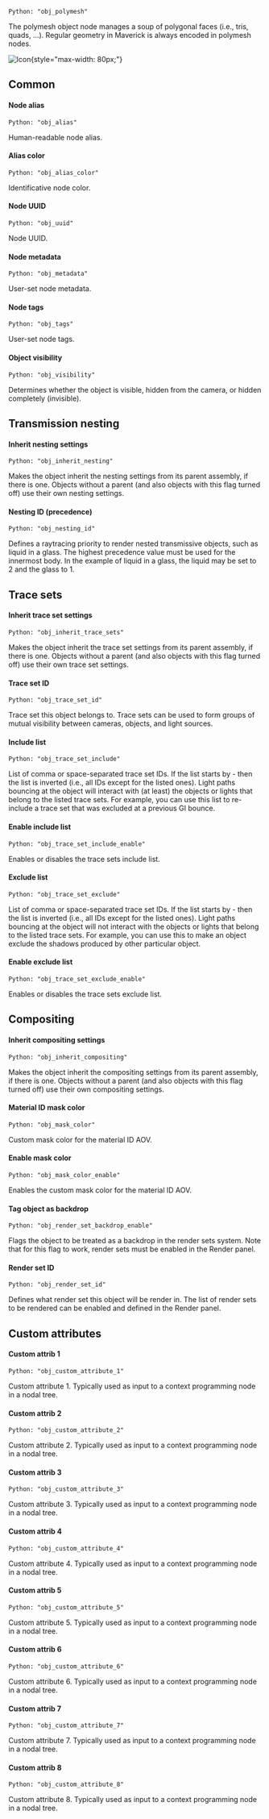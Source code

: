 `Python: "obj_polymesh"`

The polymesh object node manages a soup of polygonal faces (i.e., tris, quads, ...). Regular geometry in Maverick is always encoded in polymesh nodes.

![Icon](obj_polymesh_swatch.png "Icon"){style="max-width: 80px;"}

## Common

#### Node alias
`Python: "obj_alias"`

Human-readable node alias.

#### Alias color
`Python: "obj_alias_color"`

Identificative node color.

#### Node UUID
`Python: "obj_uuid"`

Node UUID.

#### Node metadata
`Python: "obj_metadata"`

User-set node metadata.

#### Node tags
`Python: "obj_tags"`

User-set node tags.

#### Object visibility
`Python: "obj_visibility"`

Determines whether the object is visible, hidden from the camera, or hidden completely (invisible).

## Transmission nesting

#### Inherit nesting settings
`Python: "obj_inherit_nesting"`

Makes the object inherit the nesting settings from its parent assembly, if there is one. Objects without a parent (and also objects with this flag turned off) use their own nesting settings.

#### Nesting ID (precedence)
`Python: "obj_nesting_id"`

Defines a raytracing priority to render nested transmissive objects, such as liquid in a glass. The highest precedence value must be used for the innermost body. In the example of liquid in a glass, the liquid may be set to 2 and the glass to 1.

## Trace sets

#### Inherit trace set settings
`Python: "obj_inherit_trace_sets"`

Makes the object inherit the trace set settings from its parent assembly, if there is one. Objects without a parent (and also objects with this flag turned off) use their own trace set settings.

#### Trace set ID
`Python: "obj_trace_set_id"`

Trace set this object belongs to. Trace sets can be used to form groups of mutual visibility between cameras, objects, and light sources.

#### Include list
`Python: "obj_trace_set_include"`

List of comma or space-separated trace set IDs. If the list starts by - then the list is inverted (i.e., all IDs except for the listed ones). Light paths bouncing at the object will interact with (at least) the objects or lights that belong to the listed trace sets. For example, you can use this list to re-include a trace set that was excluded at a previous GI bounce.

#### Enable include list
`Python: "obj_trace_set_include_enable"`

Enables or disables the trace sets include list.

#### Exclude list
`Python: "obj_trace_set_exclude"`

List of comma or space-separated trace set IDs. If the list starts by - then the list is inverted (i.e., all IDs except for the listed ones). Light paths bouncing at the object will not interact with the objects or lights that belong to the listed trace sets. For example, you can use this to make an object exclude the shadows produced by other particular object.

#### Enable exclude list
`Python: "obj_trace_set_exclude_enable"`

Enables or disables the trace sets exclude list.

## Compositing

#### Inherit compositing settings
`Python: "obj_inherit_compositing"`

Makes the object inherit the compositing settings from its parent assembly, if there is one. Objects without a parent (and also objects with this flag turned off) use their own compositing settings.

#### Material ID mask color
`Python: "obj_mask_color"`

Custom mask color for the material ID AOV.

#### Enable mask color
`Python: "obj_mask_color_enable"`

Enables the custom mask color for the material ID AOV.

#### Tag object as backdrop
`Python: "obj_render_set_backdrop_enable"`

Flags the object to be treated as a backdrop in the render sets system. Note that for this flag to work, render sets must be enabled in the Render panel.

#### Render set ID
`Python: "obj_render_set_id"`

Defines what render set this object will be render in. The list of render sets to be rendered can be enabled and defined in the Render panel.

## Custom attributes

#### Custom attrib 1
`Python: "obj_custom_attribute_1"`

Custom attribute 1. Typically used as input to a context programming node in a nodal tree.

#### Custom attrib 2
`Python: "obj_custom_attribute_2"`

Custom attribute 2. Typically used as input to a context programming node in a nodal tree.

#### Custom attrib 3
`Python: "obj_custom_attribute_3"`

Custom attribute 3. Typically used as input to a context programming node in a nodal tree.

#### Custom attrib 4
`Python: "obj_custom_attribute_4"`

Custom attribute 4. Typically used as input to a context programming node in a nodal tree.

#### Custom attrib 5
`Python: "obj_custom_attribute_5"`

Custom attribute 5. Typically used as input to a context programming node in a nodal tree.

#### Custom attrib 6
`Python: "obj_custom_attribute_6"`

Custom attribute 6. Typically used as input to a context programming node in a nodal tree.

#### Custom attrib 7
`Python: "obj_custom_attribute_7"`

Custom attribute 7. Typically used as input to a context programming node in a nodal tree.

#### Custom attrib 8
`Python: "obj_custom_attribute_8"`

Custom attribute 8. Typically used as input to a context programming node in a nodal tree.

